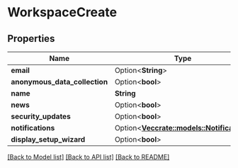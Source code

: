 # WorkspaceCreate

## Properties

Name | Type | Description | Notes
------------ | ------------- | ------------- | -------------
**email** | Option<**String**> |  | [optional]
**anonymous_data_collection** | Option<**bool**> |  | [optional]
**name** | **String** |  | 
**news** | Option<**bool**> |  | [optional]
**security_updates** | Option<**bool**> |  | [optional]
**notifications** | Option<[**Vec<crate::models::Notification>**](Notification.md)> |  | [optional]
**display_setup_wizard** | Option<**bool**> |  | [optional]

[[Back to Model list]](../README.md#documentation-for-models) [[Back to API list]](../README.md#documentation-for-api-endpoints) [[Back to README]](../README.md)


